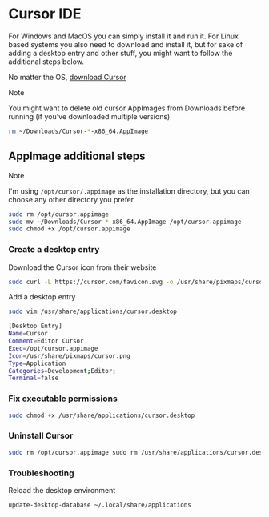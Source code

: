 # Cursor IDE

For Windows and MacOS you can simply install it and run it. For Linux based systems you also need to download and install it, but for sake of adding a desktop entry and other stuff, you might want to follow the additional steps below.

No matter the OS, [download Cursor](https://cursor.com/downloads)

> [!NOTE]
> You might want to delete old cursor AppImages from Downloads before running (if you've downloaded multiple versions)
>
> ```bash
> rm ~/Downloads/Cursor-*-x86_64.AppImage
> ```

## AppImage additional steps

> [!NOTE]
> I'm using `/opt/cursor/.appimage` as the installation directory, but you can choose any other directory you prefer.

```bash
sudo rm /opt/cursor.appimage
sudo mv ~/Downloads/Cursor-*-x86_64.AppImage /opt/cursor.appimage
sudo chmod +x /opt/cursor.appimage
```

### Create a desktop entry

Download the Cursor icon from their website

```bash
sudo curl -L https://cursor.com/favicon.svg -o /usr/share/pixmaps/cursor.svg
```

Add a desktop entry

```bash
sudo vim /usr/share/applications/cursor.desktop
```

```bash
[Desktop Entry]
Name=Cursor
Comment=Editor Cursor
Exec=/opt/cursor.appimage
Icon=/usr/share/pixmaps/cursor.png
Type=Application
Categories=Development;Editor;
Terminal=false
```

### Fix executable permissions

```bash
sudo chmod +x /usr/share/applications/cursor.desktop
```

### Uninstall Cursor

```bash
sudo rm /opt/cursor.appimage sudo rm /usr/share/applications/cursor.desktop sudo rm /usr/share/pixmaps/cursor.svg
```

### Troubleshooting

Reload the desktop environment

```bash
update-desktop-database ~/.local/share/applications
```
